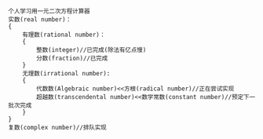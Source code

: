     个人学习用一元二次方程计算器
    实数(real number)：
    {
        有理数(rational number)：
        {
            整数(integer)//已完成(除法有亿点慢)
            分数(fraction)//已完成
        }
        无理数(irrational number):
        {
            代数数(Algebraic number)<<方根(radical number)//正在尝试实现
            超越数(transcendental number)<<数学常数(constant number)//预定下一批次完成
        }
    }
    复数(complex number)//排队实现